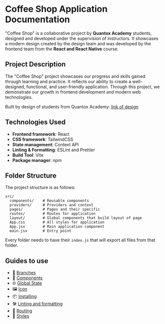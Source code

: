 # Coffee Shop Application Documentation

"Coffee Shop" is a collaborative project by **Quantox Academy** students, designed and developed under the supervision of instructors. It showcases a modern design created by the design team and was developed by the frontend team from the **React and React Native** course.

## Project Description

The "Coffee Shop" project showcases our progress and skills gained through learning and practice. It reflects our ability to create a well-designed, functional, and user-friendly application. Through this project, we demonstrate our growth in frontend development and modern web technologies.

Built by design of students from Quantox Academy: [link of design](https://www.figma.com/design/OkuGlbVZOxtCwzEu4Hf1hT/Cafe-Academy---Design?node-id=0-4799)

## Technologies Used

- **Frontend framework**: React
- **CSS framework**: TailwindCSS
- **State management**: Context API
- **Linting & Formatting**: ESLint and Prettier
- **Build Tool**: Vite
- **Package manager**: npm

## Folder Structure

The project structure is as follows:

```
src/
  components/    # Reusable components
  providers/     # Providers and context
  pages/         # Pages and their specific
  routes/        # Routes for application
  layout/        # Global components that build layout of page
  App.css        # All styles for application
  App.jsx        # Main application component
  main.jsx       # Entry point
```

Every folder needs to have their `index.js` that will export all files from that folder.

## Guides to use

- 📂 [Branches](/docs/branches.md)
- 🧩 [Components](/docs/components.md)
- 🌐 [Global State](/docs/state.md)
- 🖼️ [Icon](/docs/icons.md)
- 📦 [Installing](/docs/installation.md)
- 🛠️ [Linting and formatting](/docs/lint-formating.md)
- 🚦 [Routing](/docs/routing.md)
- 🎨 [Styles](/docs/styles.md)
